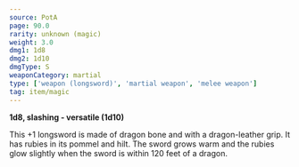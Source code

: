 ```yaml
---
source: PotA
page: 90.0
rarity: unknown (magic)
weight: 3.0
dmg1: 1d8
dmg2: 1d10
dmgType: S
weaponCategory: martial
type: ['weapon (longsword)', 'martial weapon', 'melee weapon']
tag: item/magic
---
```


**1d8, slashing - versatile (1d10)**

This +1 longsword is made of dragon bone and with a dragon-leather grip. It has rubies in its pommel and hilt. The sword grows warm and the rubies glow slightly when the sword is within 120 feet of a dragon.


